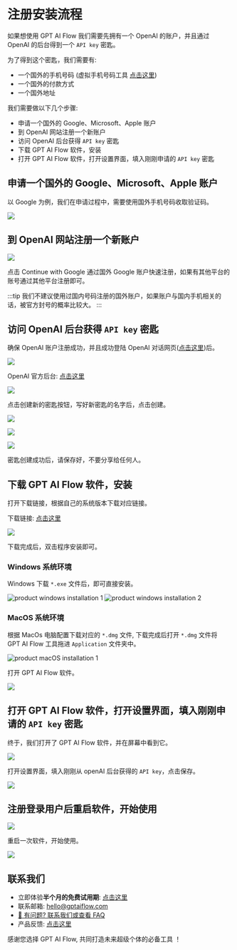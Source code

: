 # 注册安装流程

如果想使用 GPT AI Flow 我们需要先拥有一个 OpenAI 的账户，并且通过 OpenAI 的后台得到一个 `API key` 密匙。

为了得到这个密匙，我们需要有:

- 一个国外的手机号码 (虚拟手机号码工具 [点击这里](https://sms-activate.org/))
- 一个国外的付款方式
- 一个国外地址

我们需要做以下几个步骤:

- 申请一个国外的 Google、Microsoft、Apple 账户
- 到 OpenAI 网站注册一个新账户
- 访问 OpenAI 后台获得 `API key` 密匙
- 下载 GPT AI Flow 软件，安装
- 打开 GPT AI Flow 软件，打开设置界面，填入刚刚申请的 `API key` 密匙

## 申请一个国外的 Google、Microsoft、Apple 账户

以 Google 为例，我们在申请过程中，需要使用国外手机号码收取验证码。

![](./img/1-registration-process/2023-08-06-img-1-google-singup.png)

## 到 OpenAI 网站注册一个新账户

![](img/1-registration-process/2023-08-06-img-2-openai-signup.png)

点击 Continue with Google 通过国外 Google 账户快速注册，如果有其他平台的账号通过其他平台注册即可。

:::tip
我们不建议使用过国内号码注册的国外账户，如果账户与国内手机相关的话，被官方封号的概率比较大。
:::

## 访问 OpenAI 后台获得 `API key` 密匙

确保 OpenAI 账户注册成功，并且成功登陆 OpenAI 对话网页([点击这里](https://chat.openai.com/))后。

![](./img/1-registration-process/2023-08-06-img-3-openai-chat-interface.png)

OpenAI 官方后台: [点击这里](https://platform.openai.com/)

![](./img/1-registration-process/2023-08-06-img-4-openai-platform.png)

点击创建新的密匙按钮，写好新密匙的名字后，点击创建。

![](./img/1-registration-process/2023-08-06-img-5-openai-platform-api-keys.png)

![](./img/1-registration-process/2023-08-06-img-6-openai-platform-api-keys-2.png)

![](./img/1-registration-process/2023-08-06-img-7-openai-platform-api-keys-3.png)

密匙创建成功后，请保存好，不要分享给任何人。

## 下载 GPT AI Flow 软件，安装

打开下载链接，根据自己的系统版本下载对应链接。

下载链接: [点击这里](/download)

[![](./img/1-registration-process/2023-08-25-img-5-download-page.png)](/download)

下载完成后，双击程序安装即可。

### Windows 系统环境

Windows 下载 `*.exe` 文件后，即可直接安装。

![product windows installation 1](./img/1-registration-process/2023-08-06-img-9-installation-for-windows-1.png)
![product windows installation 2](./img/1-registration-process/2023-08-06-img-10-installation-for-windows-2.png)

### MacOS 系统环境

根据 MacOs 电脑配置下载对应的 `*.dmg` 文件, 下载完成后打开 `*.dmg` 文件将 GPT AI Flow 工具拖进 `Application` 文件夹中。

![product macOS installation 1](./img/1-registration-process/2023-08-06-img-11-installation-for-macOs-1.png)

<!-- 打开工具过程中 `MacOs` 系统会提醒你有安全风险，点击取消后。

![product macOS installation 2](./img/1-registration-process/2023-08-06-img-12-installation-for-macOs-2.png)

请在 `MacOs` 设置界面的 `隐私&安全` 允许 GPT AI Flow 工具的运行。

![product macOS installation 3](./img/1-registration-process/2023-08-06-img-13-installation-for-macOs-3.png)

再次打开 GPT AI Flow 软件。

![product macOS installation 4](./img/1-registration-process/2023-08-06-img-14-installation-for-macOs-4.png) -->

打开 GPT AI Flow 软件。

![](./img/1-registration-process/2023-08-24-img-6-first-time-open-software.png)

## 打开 GPT AI Flow 软件，打开设置界面，填入刚刚申请的 `API key` 密匙

终于，我们打开了 GPT AI Flow 软件，并在屏幕中看到它。

![](./img/1-registration-process/2023-08-06-img-15-gpt-ai-flow-interface.png)

打开设置界面，填入刚刚从 openAI 后台获得的 `API key`，点击保存。

![](./img/1-registration-process/2023-08-06-img-16-gpt-ai-flow-settings-for-api-key.png)

## 注册登录用户后重启软件，开始使用

![](./img/1-registration-process/2023-08-25-img-6-gpt-ai-flow-register-and-login-user.png)

重启一次软件，开始使用。

![](./img/1-registration-process/2023-08-06-img-17-gpt-ai-flow-show.gif)

## 联系我们

- 立即体验**半个月的免费试用期**: [点击这里](/download)
- 联系邮箱: hello@gptaiflow.com
- [💬 有问题? 联系我们或查看 FAQ](./6-faq.md)
- 产品反馈: [点击这里](https://wj.qq.com/s2/12214642/c9c6)

感谢您选择 GPT AI Flow, 共同打造未来超级个体的必备工具 ！
